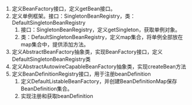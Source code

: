 1. 定义BeanFactory接口，定义getBean接口。 
2. 定义单例框架。接口：SingletonBeanRegistry，类：DefaultSingletonBeanRegistry
   1. 接口：SingletonBeanRegistry，定义getSingleton，获取单例对象。
   2. 类：DefaultSingletonBeanRegistry，定义map集合，将单例全部放在map集合中，提供添加方法。 
3. 定义AbstractBeanFactory抽象类，实现BeanFactory接口，定义DefaultSingletonBeanRegistry类
4. 定义AbstractAutowireCapableBeanFactory抽象类，实现createBean方法
5. 定义BeanDefinitionRegistry接口，用于注册beanDefinition
   1. 定义DefaultListableBeanFactory，并创建BeanDefinitionMap保存BeanDefinition集合。
   2. 实现注册和获取beanDefinition
